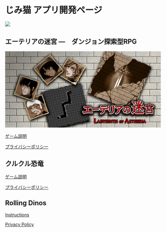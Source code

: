 # じみ猫 アプリ開発ページ

![](pics/jimineko_icon.png)

## エーテリアの迷宮 ―　ダンジョン探索型RPG

![](pics/feature_graphics_jp.png)

[ゲーム説明](https://jimineko2000.github.io/Labyrinth-of-Aetheria/Labyrinth-of-Aetheria_jp.html)


[プライバシーポリシー](https://jimineko2000.github.io/Labyrinth-of-Aetheria/privacy.html)


## クルクル恐竜 

[ゲーム説明](https://jimineko2000.github.io/RollingDinos/rollingdinosjp.html)


[プライバシーポリシー](https://jimineko2000.github.io/RollingDinos/privacy.html)


## Rolling Dinos

[Instructions](https://jimineko2000.github.io/RollingDinos/rollingdinos.html)


[Privacy Policy](https://jimineko2000.github.io/RollingDinos/privacy.html)


